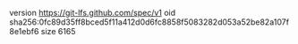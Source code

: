 version https://git-lfs.github.com/spec/v1
oid sha256:0fc89d35ff8bced5f11a412d0d6fc8858f5083282d053a52be82a107f8e1ebf6
size 6165
